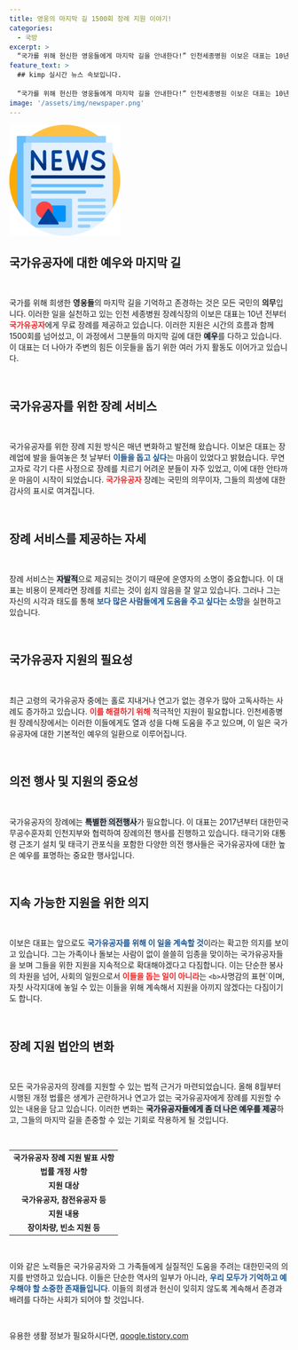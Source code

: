```yaml
---
title: 영웅의 마지막 길 1500회 장례 지원 이야기!
categories:
  - 국방
excerpt: >
  “국가를 위해 헌신한 영웅들에게 마지막 길을 안내한다!” 인천세종병원 이보은 대표는 10년간 국가유공자 장례를 1,500회 이상 무료로 지원해 왔습니다. 그의 담대한 헌신이 국민훈장 동백장으로 인정받았습니다!
feature_text: >
  ## kimp 실시간 뉴스 속보입니다.

  “국가를 위해 헌신한 영웅들에게 마지막 길을 안내한다!” 인천세종병원 이보은 대표는 10년간 국가유공자 장례를 1,500회 이상 무료로 지원해 왔습니다. 그의 담대한 헌신이 국민훈장 동백장으로 인정받았습니다!
image: '/assets/img/newspaper.png'
---
```


<p><img src="/assets/img/newspaper.png" alt="kimplant 속보" /></p>

<h2 data-ke-size="size26">국가유공자에 대한 예우와 마지막 길</h2>

<p data-ke-size="size16">&nbsp;</p>

<p>국가를 위해 희생한 <b>영웅들</b>의 마지막 길을 기억하고 존경하는 것은 모든 국민의 <b>의무</b>입니다. 이러한 일을 실천하고 있는 인천 세종병원 장례식장의 이보은 대표는 10년 전부터 <b><span style="color: #ee2323;">국가유공자</span></b>에게 무료 장례를 제공하고 있습니다. 이러한 지원은 시간의 흐름과 함께 1500회를 넘어섰고, 이 과정에서 그분들의 마지막 길에 대한 <b><span style="background-color: #21538527;">예우</span></b>를 다하고 있습니다. 이 대표는 더 나아가 주변의 힘든 이웃들을 돕기 위한 여러 가지 활동도 이어가고 있습니다. </p>

<p data-ke-size="size16">&nbsp;</p>

<h2 data-ke-size="size26">국가유공자를 위한 장례 서비스</h2>

<p data-ke-size="size16">&nbsp;</p>

<p>국가유공자를 위한 장례 지원 방식은 매년 변화하고 발전해 왔습니다. 이보은 대표는 장례업에 발을 들여놓은 첫 날부터 <b><span style="color: #1a5490;">이들을 돕고 싶다</span></b>는 마음이 있었다고 밝혔습니다. 무연고자로 각기 다른 사정으로 장례를 치르기 어려운 분들이 자주 있었고, 이에 대한 안타까운 마음이 시작이 되었습니다. <b><span style="color: #ee2323;">국가유공자</span></b> 장례는 국민의 의무이자, 그들의 희생에 대한 감사의 표시로 여겨집니다.</p>

<p data-ke-size="size16">&nbsp;</p>

<h2 data-ke-size="size26">장례 서비스를 제공하는 자세</h2>

<p data-ke-size="size16">&nbsp;</p>

<p>장례 서비스는 <b><span style="background-color: #21538527;">자발적</span></b>으로 제공되는 것이기 때문에 운영자의 소명이 중요합니다. 이 대표는 비용이 문제라면 장례를 치르는 것이 쉽지 않음을 잘 알고 있습니다. 그러나 그는 자신의 시각과 태도를 통해 <b><span style="color: #1a5490;">보다 많은 사람들에게 도움을 주고 싶다는 소망</span></b>을 실현하고 있습니다. </p>

<p data-ke-size="size16">&nbsp;</p>

<h2 data-ke-size="size26">국가유공자 지원의 필요성</h2>

<p data-ke-size="size16">&nbsp;</p>

<p>최근 고령의 국가유공자 중에는 홀로 지내거나 연고가 없는 경우가 많아 고독사하는 사례도 증가하고 있습니다. <b><span style="color: #ee2323;">이를 해결하기 위해</span></b> 적극적인 지원이 필요합니다. 인천세종병원 장례식장에서는 이러한 이들에게도 열과 성을 다해 도움을 주고 있으며, 이 일은 국가유공자에 대한 기본적인 예우의 일환으로 이루어집니다.</p>

<p data-ke-size="size16">&nbsp;</p>

<h2 data-ke-size="size26">의전 행사 및 지원의 중요성</h2>

<p data-ke-size="size16">&nbsp;</p>

<p>국가유공자의 장례에는 <b><span style="background-color: #21538527;">특별한 의전행사</span></b>가 필요합니다. 이 대표는 2017년부터 대한민국무공수훈자회 인천지부와 협력하여 장례의전 행사를 진행하고 있습니다. 태극기와 대통령 근조기 설치 및 태극기 관포식을 포함한 다양한 의전 행사들은 국가유공자에 대한 높은 예우를 표명하는 중요한 행사입니다.</p>

<p data-ke-size="size16">&nbsp;</p>

<h2 data-ke-size="size26">지속 가능한 지원을 위한 의지</h2>

<p data-ke-size="size16">&nbsp;</p>

<p>이보은 대표는 앞으로도 <b><span style="color: #1a5490;">국가유공자를 위해 이 일을 계속할 것</span></b>이라는 확고한 의지를 보이고 있습니다. 그는 가족이나 돌보는 사람이 없이 쓸쓸히 임종을 맞이하는 국가유공자들을 보며 그들을 위한 지원을 지속적으로 확대해야겠다고 다짐합니다. 이는 단순한 봉사의 차원을 넘어, 사회의 일원으로서 <b><span style="color: #ee2323;">이들을 돕는 일이 아니라</span></b>는 <code>&lt;b&gt;</code>사명감의 표현`이며, 자칫 사각지대에 놓일 수 있는 이들을 위해 계속해서 지원을 아끼지 않겠다는 다짐이기도 합니다.</p>

<p data-ke-size="size16">&nbsp;</p>

<h2 data-ke-size="size26">장례 지원 법안의 변화</h2>

<p data-ke-size="size16">&nbsp;</p>

<p>모든 국가유공자의 장례를 지원할 수 있는 법적 근거가 마련되었습니다. 올해 8월부터 시행된 개정 법률은 생계가 곤란하거나 연고가 없는 국가유공자에게 장례를 지원할 수 있는 내용을 담고 있습니다. 이러한 변화는 <b><span style="background-color: #21538527;">국가유공자들에게 좀 더 나은 예우를 제공</span></b>하고, 그들의 마지막 길을 존중할 수 있는 기회로 작용하게 될 것입니다.</p>

<p data-ke-size="size16">&nbsp;</p>

<table>
    <tr>
        <td style="text-align: center; height: 17px;"><b>국가유공자 장례 지원 발표 사항</b></td>
    </tr>
    <tr>
        <td style="text-align: center; height: 17px;"><b>법률 개정 사항</b></td>
    </tr>
    <tr>
        <td style="text-align: center; height: 17px;"><b>지원 대상</b></td>
    </tr>
    <tr>
        <td style="text-align: center; height: 17px;"><b>국가유공자, 참전유공자 등</b></td>
    </tr>
    <tr>
        <td style="text-align: center; height: 17px;"><b>지원 내용</b></td>
    </tr>
    <tr>
        <td style="text-align: center; height: 17px;"><b>장이차량, 빈소 지원 등</b></td>
    </tr>
</table>

<p data-ke-size="size16">&nbsp;</p>

<p>이와 같은 노력들은 국가유공자와 그 가족들에게 실질적인 도움을 주려는 대한민국의 의지를 반영하고 있습니다. 이들은 단순한 역사의 일부가 아니라, <b><span style="color: #1a5490;">우리 모두가 기억하고 예우해야 할 소중한 존재들입니다</span></b>. 이들의 희생과 헌신이 잊히지 않도록 계속해서 존경과 배려를 다하는 사회가 되어야 할 것입니다. </p>

<p data-ke-size="size16">&nbsp;</p>
유용한 생활 정보가 필요하시다면, <a href="https://qoogle.tistory.com" rel="dofollow">qoogle.tistory.com</a>


